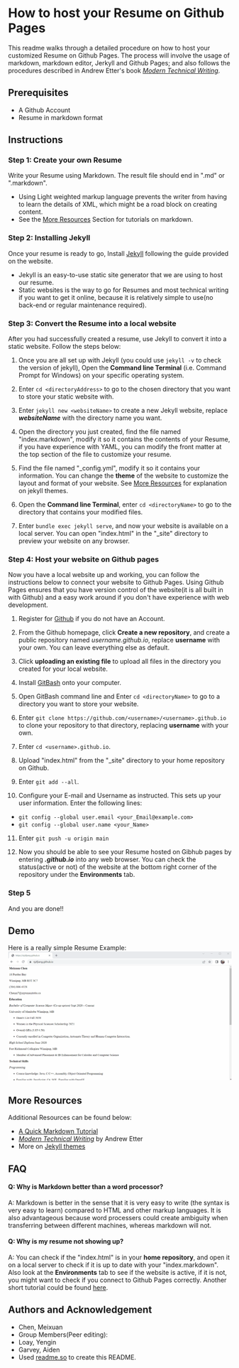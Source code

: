 
# How to host your Resume on Github Pages

This readme walks through a detailed procedure on how to host your 
customized Resume on Github Pages. The process will involve the usage
of markdown, markdown editor, Jerkyll and Github Pages; and also follows the
procedures described in Andrew Etter's book [_Modern Technical Writing_](#more-resources).

## Prerequisites
- A Github Account
- Resume in markdown format
## Instructions
### Step 1: Create your own Resume
Write your Resume using Markdown. The result file should end in 
".md" or ".markdown". 
- Using Light weighted markup language prevents the writer from having to learn the details of XML, which might be a road block on creating content.
- See the [More Resources](#more-resources) Section for tutorials on markdown.

### Step 2: Installing Jekyll
Once your resume is ready to go, Install [Jekyll](https://jekyllrb.com/docs/) 
following the guide provided on the website.
- Jekyll is an easy-to-use static site generator that we are using to host our resume.
- Static websites is the way to go for Resumes and most technical writing if you want to get it online, because it is relatively simple to use(no back-end or regular maintenance required).

### Step 3: Convert the Resume into a local website
After you had successfully created a resume, use Jekyll to convert it into a static website. Follow the steps below:
1. Once you are all set up with Jekyll (you could use ```jekyll -v``` to check the version of jekyll), Open the **Command line Terminal** (i.e. Command Prompt for Windows) on your specific operating system.

2. Enter ```cd <directoryAddress>``` to go to the chosen directory that you want to store your static website with.

3. Enter ```jekyll new <websiteName>``` to create a new Jekyll website, replace _**websiteName**_ with the directory name you want.

4. Open the directory you just created, find the file named "index.markdown", modify it so it contains the contents of your Resume, if you have experience with YAML, you can modify the front matter at the top section of the file to customize your resume.

5. Find the file named "_config.yml", modify it so it contains your information. You can change the **theme** of the website to customize the layout and format of your website. See [More Resources](#more-resources) for explanation on jekyll themes.

6. Open the **Command line Terminal**, enter ```cd <directoryName>``` to go to the directory that contains your modified files.

7. Enter ```bundle exec jekyll serve```, and now your website is available on a local server. You can open "index.html" in the "_site" directory to preview your website on any browser. 

### Step 4: Host your website on Github pages
Now you have a local website up and working, you can follow the instructions below to connect your website to Github Pages. Using Github Pages ensures that you have version control of the website(it is all built in with Github) and a easy work around if you don't have experience with web development.
1. Register for [Github](https://github.com/) if you do not have an Account.

2. From the Github homepage, click **Create a new repository**, and create a public repository named _username.github.io_, replace **username** with your own. You can leave everything else as default.

3. Click **uploading an existing file** to upload all files in the directory you created for your local website.

4. Install [GitBash](https://git-scm.com/downloads) onto your computer.

5. Open GitBash command line and Enter ```cd <directoryName>``` to go to a directory you want to store your website.

6. Enter ```git clone https://github.com/<username>/<username>.github.io``` to clone your repository to that directory, replacing **username** with your own.

7. Enter ```cd <username>.github.io```.

8. Upload "index.html" from the "_site" directory to your home repository on Github.

9. Enter ```git add --all```.

10. Configure your E-mail and Username as instructed. This sets up your user information. Enter the following lines:
- ```git config --global user.email <your_Email@example.com>```
- ```git config --global user.name <your_Name>```

11. Enter ```git push -u origin main```

12. Now you should be able to see your Resume hosted on Gibhub pages by entering _**<username>.github.io**_ into any web browser. You can check the status(active or not) of the website at the bottom right corner of the repository under the **Environments** tab.
### Step 5 
And you are done!!
## Demo

Here is a really simple Resume Example:
![Demo Gif](DemoResume.gif)

## More Resources
Additional Resources can be found below:
- [A Quick Markdown Tutorial](https://helloacm.com/markdown-markup-language-quick-tutorial/)
- [_Modern Technical Writing_](https://www.amazon.ca/Modern-Technical-Writing-Introduction-Documentation-ebook/dp/B01A2QL9SS) by Andrew Etter
- More on [Jekyll themes](https://jekyllrb.com/)

## FAQ

#### **Q: Why is Markdown better than a word processor?**
A: Markdown is better in the sense that it is very easy to write 
(the syntax is very easy to learn) compared to HTML and other markup languages. 
It is also advantageous because word processers could create ambiguity when transferring
between different machines, whereas markdown will not. 


#### **Q: Why is my resume not showing up?**
A: You can check if the "index.html" is in your **home repository**, and open it on a local server to check if
it is up to date with your "index.markdown". Also look at the **Environments** tab to see if the website is active, 
if it is not, you might want to check if you connect to Github Pages correctly. Another short tutorial could be found
[here](https://pages.github.com/).
## Authors and Acknowledgement

- Chen, Meixuan
- Group Members(Peer editing): 
- Loay, Yengin 
- Garvey, Aiden
- Used [readme.so](https://readme.so/editor) to create this README.
